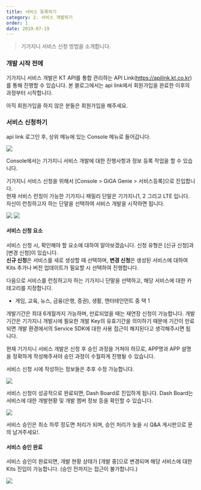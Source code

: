 ```yaml
---
title: 서비스 등록하기
category: 2. 서비스 개발하기
order: 1
date: 2019-07-19
---
```


> 기가지니 서비스 신청 방법을 소개합니다.

### 개발 시작 전에

기가지니 서비스 개발은 KT API를 통합 관리하는 API Link(https://apilink.kt.co.kr)를 통해 진행할 수 있습니다. 본 블로그에서는 api link에서 회원가입을 완료한 이후의 과정부터 시작합니다.

아직 회원가입을 하지 않은 분들은 회원가입을 해주세요. 

### 서비스 신청하기

api link 로그인 후, 상위 메뉴에 있는 Console 메뉴로 들어갑니다. 

<img src ="https://user-images.githubusercontent.com/36177711/59395770-810f1f80-8dc0-11e9-82e7-db797726ba86.png">

Console에서는 기가지니 서비스 개발에 대한 진행사항과 정보 등록 작업을 할 수 있습니다.

기가지니 서비스 신청을 위해서 [Console > GiGA Genie > 서비스등록]으로 진입합니다.  
현재 서비스 런칭이 가능한 기가지니 패밀리 단말은 기가지니1, 2 그리고 LTE 입니다. 자신이 런칭하고자 하는 단말을 선택하여 서비스 개발을 시작하면 됩니다. 

<img src = "https://user-images.githubusercontent.com/36177711/59574045-b3868880-90f0-11e9-9a3e-0fe58dd000a8.png"/>

<img src="https://user-images.githubusercontent.com/36177711/59574112-fa747e00-90f0-11e9-9532-04eeeeec7b79.png"/>

#### 서비스 신청 요소

서비스 신청 시, 확인해야 할 요소에 대하여 알아보겠습니다.  신청 유형은 [신규 신청]과 [변경 신청]이 있습니다.   
**신규 신청**은 서비스를 새로 생성할 때 선택하며, **변경 신청**은 생성된 서비스에 대하여 Kits 추가나 버전 업데이트가 필요할 시 선택하여 진행합니다. 

다음으로 서비스를 런칭하고자 하는 기가지니 단말을 선택하고,  해당 서비스에 대한 카테고리를 지정합니다. 

- 게임, 교육, 뉴스, 금융(은행, 증권), 생활, 엔터테인먼트 중 택 1

개발기간은 최대 6개월까지 가능하며, 만료되었을 때는 재연장 신청이 가능합니다. 개발기간은 기가지니 개발시에 필요한 개발 Key의 유효기간을 의미하기 때문에 기간이 만료되면 개발 환경에서의 Service SDK에 대한 사용 접근이 해지된다고 생각해주시면 됩니다.

현재 기가지니 서비스 개발은 신청 후 승인 과정을 거쳐야 하므로,  APP명과 APP 설명을 정확하게 작성해주셔야 승인 과정이 수월하게 진행될 수 있습니다. 

서비스 신청 시에 작성하는 정보들은 추후 수정 가능합니다.

<img src="https://user-images.githubusercontent.com/36177711/59572920-4290a200-90eb-11e9-9389-5c41f37c37b4.png"/>

서비스 신청이 성공적으로 완료되면, Dash Board로 진입하게 됩니다. Dash Board는 서비스에 대한 개발현황 및 개발 멤버 정보 등을 확인할 수 있습니다. 

<img src ="https://user-images.githubusercontent.com/36177711/59573282-30affe80-90ed-11e9-8124-fb009daa3492.png"/>

서비스 승인은 최소 하루 정도면 처리가 되며, 승인 처리가 늦을 시 Q&A 게시판으로 문의 남겨주세요!.

#### 서비스 승인 완료

서비스 승인이 완료되면, 개발 현황 상태가 [개발 중]으로 변경되며 해당 서비스에 대한 Kits 진입이 가능합니다. (승인 전까지는 접근이 불가합니다.)

<img src="https://user-images.githubusercontent.com/36177711/59574647-08c39980-90f3-11e9-85aa-042f500431f7.png"/>